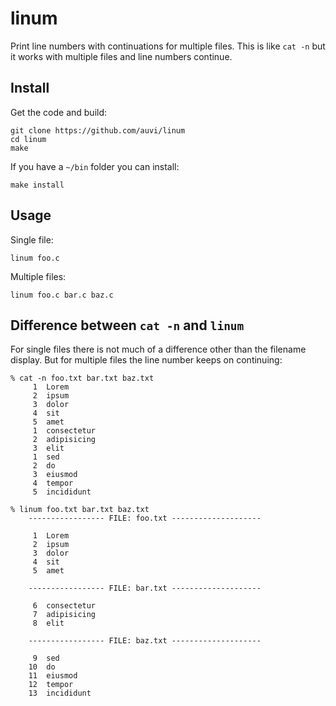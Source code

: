 # linum
Print line numbers with continuations for multiple files. This is like `cat -n` but it works with multiple files and line numbers continue.

## Install
Get the code and build:

    git clone https://github.com/auvi/linum
    cd linum
    make

If you have a `~/bin` folder you can install:

    make install

## Usage
Single file:

    linum foo.c
Multiple files:   

    linum foo.c bar.c baz.c

## Difference between `cat -n` and `linum`    
For single files there is not much of a difference other than the filename display.
But for multiple files the line number keeps on continuing:

    % cat -n foo.txt bar.txt baz.txt
         1	Lorem
         2	ipsum
         3	dolor
         4	sit
         5	amet
         1	consectetur
         2	adipisicing
         3	elit
         1	sed
         2	do
         3	eiusmod
         4	tempor
         5	incididunt

    % linum foo.txt bar.txt baz.txt
    	----------------- FILE: foo.txt --------------------

         1  Lorem
         2  ipsum
         3  dolor
         4  sit
         5  amet

    	----------------- FILE: bar.txt --------------------

         6  consectetur
         7  adipisicing
         8  elit

    	----------------- FILE: baz.txt --------------------

         9  sed
        10  do
        11  eiusmod
        12  tempor
        13  incididunt
